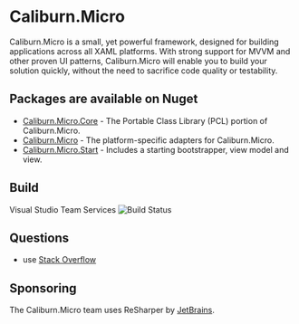 # Caliburn.Micro

Caliburn.Micro is a small, yet powerful framework, designed for building applications across all XAML platforms. With strong support for MVVM and other proven UI patterns, Caliburn.Micro will enable you to build your solution quickly, without the need to sacrifice code quality or testability.

## Packages are available on Nuget
- [Caliburn.Micro.Core](http://www.nuget.org/packages/Caliburn.Micro.Core/) - The Portable Class Library (PCL) portion of Caliburn.Micro.
- [Caliburn.Micro](http://www.nuget.org/packages/Caliburn.Micro/) - The platform-specific adapters for Caliburn.Micro.
- [Caliburn.Micro.Start](http://www.nuget.org/packages/Caliburn.Micro.Start/) - Includes a starting bootstrapper, view model and view.

## Build

Visual Studio Team Services ![Build Status](https://caliburn-micro.visualstudio.com/DefaultCollection/_apis/public/build/definitions/3d583f9b-1c37-46a7-b7c0-0fcc7bcff450/1/badge)

## Questions
- use [Stack Overflow](http://stackoverflow.com/questions/tagged/caliburn.micro)

## Sponsoring

The Caliburn.Micro team uses ReSharper by [JetBrains](http://www.jetbrains.com/).

